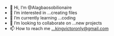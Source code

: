 - 👋 Hi, I’m @Alagbaosobilionaire
- 👀 I’m interested in ...creating files
- 🌱 I’m currently learning ...coding
- 💞️ I’m looking to collaborate on ...new projects
- 📫 How to reach me ...kingvictoronly@gmail.com

<!---
Alagbaosobilionaire/Alagbaosobilionaire is a ✨ special ✨ repository because its `README.md` (this file) appears on your GitHub profile.
You can click the Preview link to take a look at your changes.
--->
